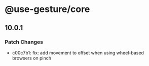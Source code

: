 # @use-gesture/core

## 10.0.1
### Patch Changes

- c00c7b1: fix: add movement to offset when using wheel-based browsers on pinch
